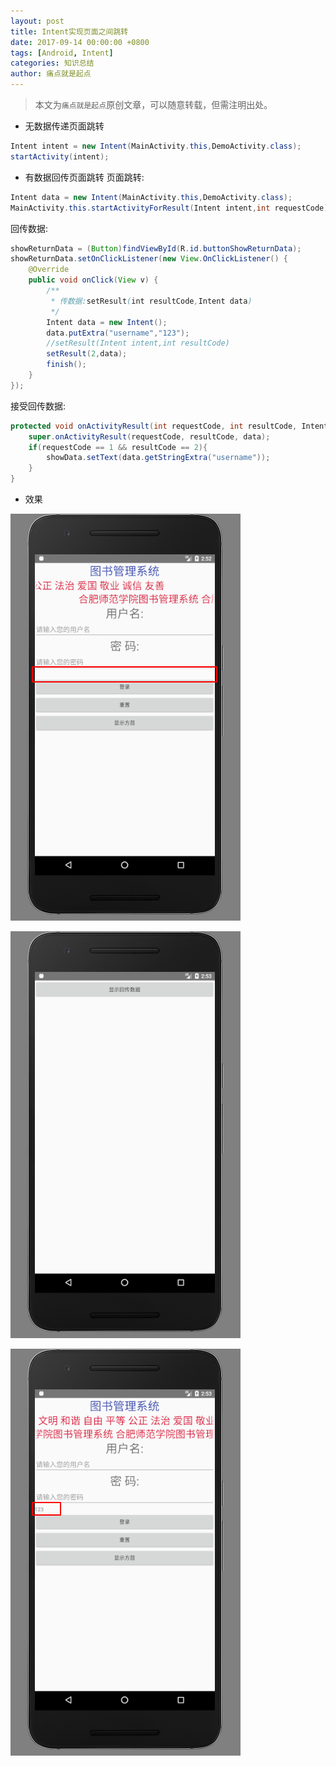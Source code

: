 ```yaml
---
layout: post
title: Intent实现页面之间跳转
date: 2017-09-14 00:00:00 +0800
tags: [Android, Intent]
categories: 知识总结
author: 痛点就是起点
---
```


> 本文为`痛点就是起点`原创文章，可以随意转载，但需注明出处。

* 无数据传递页面跳转

```java
Intent intent = new Intent(MainActivity.this,DemoActivity.class);
startActivity(intent);
```

* 有数据回传页面跳转
页面跳转:

```java
Intent data = new Intent(MainActivity.this,DemoActivity.class);
MainActivity.this.startActivityForResult(Intent intent,int requestCode);
```

回传数据:

```java
showReturnData = (Button)findViewById(R.id.buttonShowReturnData);
showReturnData.setOnClickListener(new View.OnClickListener() {
    @Override
    public void onClick(View v) {
        /**
         * 传数据:setResult(int resultCode,Intent data)
         */
        Intent data = new Intent();
        data.putExtra("username","123");
        //setResult(Intent intent,int resultCode)
        setResult(2,data);
        finish();
    }
});
```

接受回传数据:

```java
protected void onActivityResult(int requestCode, int resultCode, Intent data) {
    super.onActivityResult(requestCode, resultCode, data);
    if(requestCode == 1 && resultCode == 2){
        showData.setText(data.getStringExtra("username"));
    }
}
```

* 效果

![](/images/2017/B1wWs4CutRh1lKFdbWOhPk-d.png)

![](/images/2017/E8x9lCuJJist0Jf6bQwinI1.png)

![](/images/2017/ZDN_ondxf5ypikwW27tK1ynp.png)
